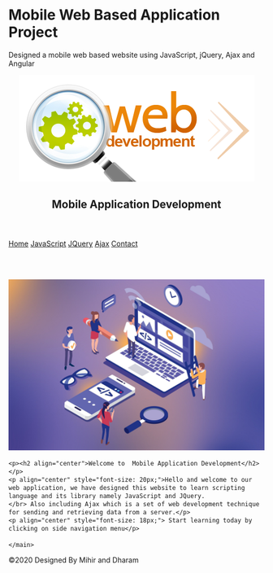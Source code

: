 # Mobile Web Based Application Project
 Designed a mobile web based website using JavaScript, jQuery, Ajax and Angular
<!DOCTYPE html>
<html>
<head>
    <title>Web Application Development</title>
    <meta name="viewport" content="width=device-width, initial-scale=1">
    <link rel="stylesheet" type="text/css" href="main.css">
</head>
<body>
<header>
    <div>
        <img class="img_logo" src="images/logo.png">
        <h2>Mobile Application Development</h2>
    </div>
    
   
</header>

<nav class="row">
    <section class="col col_1">
        <aside class="navbar nav">
            <a class="active" href="index.html">Home</a>
            <a href="Javascript.html">JavaScript</a>
            <a href="jquery.html">JQuery</a>
            <a href="ajaxjson.html">Ajax</a>
            <a href="#">Contact</a>
        </aside>
    </section>
</nav>

</br></br>

<main>
    <div>
    <img class="main_img" src="images/home.jpg">
    </div>

    <p><h2 align="center">Welcome to  Mobile Application Development</h2></p>
    <p align="center" style="font-size: 20px;">Hello and welcome to our web application, we have designed this website to learn scripting language and its library namely JavaScript and JQuery. 
    </br> Also including Ajax which is a set of web development technique for sending and retrieving data from a server.</p>
    <p align="center" style="font-size: 18px;"> Start learning today by clicking on side navigation menu</p>

    </main>

<footer>
        <p>&copy;2020 Designed By Mihir and Dharam</p>
</footer>   
</body>
</html>